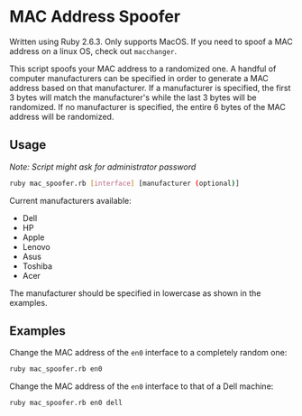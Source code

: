 # MAC Address Spoofer

Written using Ruby 2.6.3.
Only supports MacOS. If you need to spoof a MAC address on a linux OS, check out `macchanger`.

This script spoofs your MAC address to a randomized one. A handful of computer manufacturers can be specified in order to generate a MAC address based on that manufacturer. If a manufacturer is specified, the first 3 bytes will match the manufacturer's while the last 3 bytes will be randomized. If no manufacturer is specified, the entire 6 bytes of the MAC address will be randomized.

## Usage

*Note: Script might ask for administrator password*

```sh
ruby mac_spoofer.rb [interface] [manufacturer (optional)]
```

Current manufacturers available:
- Dell
- HP
- Apple
- Lenovo
- Asus
- Toshiba
- Acer

The manufacturer should be specified in lowercase as shown in the examples.

## Examples

Change the MAC address of the `en0` interface to a completely random one:

```sh
ruby mac_spoofer.rb en0
```

Change the MAC address of the `en0` interface to that of a Dell machine:

```sh
ruby mac_spoofer.rb en0 dell
```
